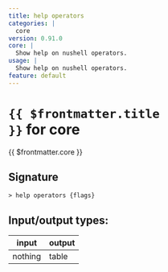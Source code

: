 ```yaml
---
title: help operators
categories: |
  core
version: 0.91.0
core: |
  Show help on nushell operators.
usage: |
  Show help on nushell operators.
feature: default
---
```

<!-- This file is automatically generated. Please edit the command in https://github.com/nushell/nushell instead. -->

# <code>{{ $frontmatter.title }}</code> for core

<div class='command-title'>{{ $frontmatter.core }}</div>

## Signature

```> help operators {flags} ```


## Input/output types:

| input   | output |
| ------- | ------ |
| nothing | table  |
